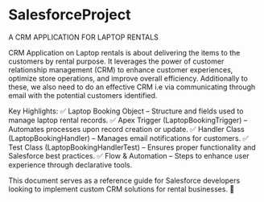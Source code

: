 # SalesforceProject
A CRM APPLICATION FOR LAPTOP RENTALS

 CRM Application on  Laptop rentals is about delivering the items to the customers by rental purpose. It leverages the power of customer  relationship management (CRM) to enhance customer experiences, optimize store operations, and improve overall efficiency. Additionally to these, we also need to do an effective CRM i.e via communicating through email with the potential customers identified.

Key Highlights:
✅ Laptop Booking Object – Structure and fields used to manage laptop rental records.
✅ Apex Trigger (LaptopBookingTrigger) – Automates processes upon record creation or update.
✅ Handler Class (LaptopBookingHandler) – Manages email notifications for customers.
✅ Test Class (LaptopBookingHandlerTest) – Ensures proper functionality and Salesforce best practices.
✅ Flow & Automation – Steps to enhance user experience through declarative tools.

This document serves as a reference guide for Salesforce developers looking to implement custom CRM solutions for rental businesses. 🚀
